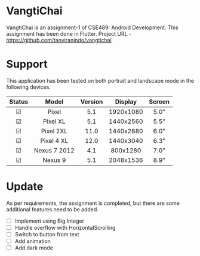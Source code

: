 # VangtiChai

VangtiChai is an assignment-1 of CSE489: Android Development. This assignment has been done in
Flutter. Project URL - https://github.com/tanviranindo/vangtichai

# Support

This application has been tested on both portrait and landscape mode in the following devices.

|  Status  |     Model    | Version |  Display  | Screen |
|:--------:|:------------:|:-------:|:---------:|:------:|
| &#x2611; |     Pixel    |   5.1   | 1920x1080 |  5.0"  |
| &#x2611; |    Pixel XL  |   5.1   | 1440x2560 |  5.5"  |
| &#x2611; |   Pixel 2XL  |   11.0  | 1440x2880 |  6.0"  |
| &#x2611; |  Pixel 4 XL  |   12.0  | 1440x3040 |  6.3"  |
| &#x2611; | Nexus 7 2012 |   4.1   |  800x1280 |  7.0"  |
| &#x2611; |    Nexus 9   |   5.1   | 2048x1536 |  8.9"  |

# Update

As per requirements, the assignment is completed, but there are some additional features need to be
added.

- [ ] Implement using Big Integer
- [ ] Handle overflow with HorizontalScrolling
- [ ] Switch to button from text
- [ ] Add animation
- [ ] Add dark mode
